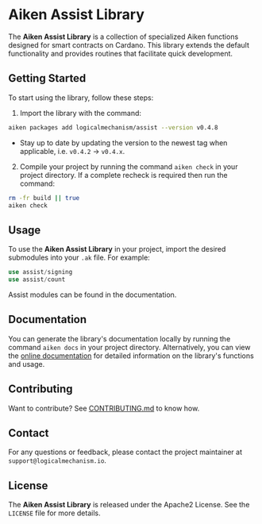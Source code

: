 # Aiken Assist Library

The **Aiken Assist Library** is a collection of specialized Aiken functions designed for smart contracts on Cardano. This library extends the default functionality and provides routines that facilitate quick development.

## Getting Started

To start using the library, follow these steps:

1. Import the library with the command:

```bash
aiken packages add logicalmechanism/assist --version v0.4.8
```

- Stay up to date by updating the version to the newest tag when applicable, i.e. `v0.4.2` -> `v0.4.x`.

2. Compile your project by running the command `aiken check` in your project directory. If a complete recheck is required then run the command:

```bash
rm -fr build || true
aiken check
```

## Usage

To use the **Aiken Assist Library** in your project, import the desired submodules into your `.ak` file. For example:

```rust
use assist/signing
use assist/count
```

Assist modules can be found in the documentation.

## Documentation

You can generate the library's documentation locally by running the command `aiken docs` in your project directory. Alternatively, you can view the [online documentation](https://www.logicalmechanism.io/docs/index.html) for detailed information on the library's functions and usage.

## Contributing

Want to contribute? See [CONTRIBUTING.md](./CONTRIBUTING.md) to know how.

## Contact

For any questions or feedback, please contact the project maintainer at `support@logicalmechanism.io`.

## License

The **Aiken Assist Library** is released under the Apache2 License. See the `LICENSE` file for more details.